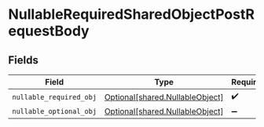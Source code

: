 # NullableRequiredSharedObjectPostRequestBody


## Fields

| Field                                                                    | Type                                                                     | Required                                                                 | Description                                                              |
| ------------------------------------------------------------------------ | ------------------------------------------------------------------------ | ------------------------------------------------------------------------ | ------------------------------------------------------------------------ |
| `nullable_required_obj`                                                  | [Optional[shared.NullableObject]](../../models/shared/nullableobject.md) | :heavy_check_mark:                                                       | N/A                                                                      |
| `nullable_optional_obj`                                                  | [Optional[shared.NullableObject]](../../models/shared/nullableobject.md) | :heavy_minus_sign:                                                       | N/A                                                                      |